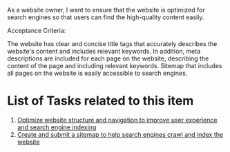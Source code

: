 As a website owner, I want to ensure that the website is optimized for search engines so that users can find the high-quality content easily.

Acceptance Criteria:

The website has clear and concise title tags that accurately describes the website's content and includes relevant keywords. In addition, meta descriptions are included for each page on the website, describing the content of the page and including relevant keywords. Sitemap that includes all pages on the website is easily accessible to search engines.


# List of Tasks related to this item

1) [Optimize website structure and navigation to improve user experience and search engine indexing](https://github.com/jnarlyv/mywebclass-agile-docs/blob/projectmod/documentation/templates/theme/initiatives/epics/stories/tasks/seo1-1.md)
2) [Create and submit a sitemap to help search engines crawl and index the website](https://github.com/jnarlyv/mywebclass-agile-docs/blob/projectmod/documentation/templates/theme/initiatives/epics/stories/tasks/seo1-2.md)

